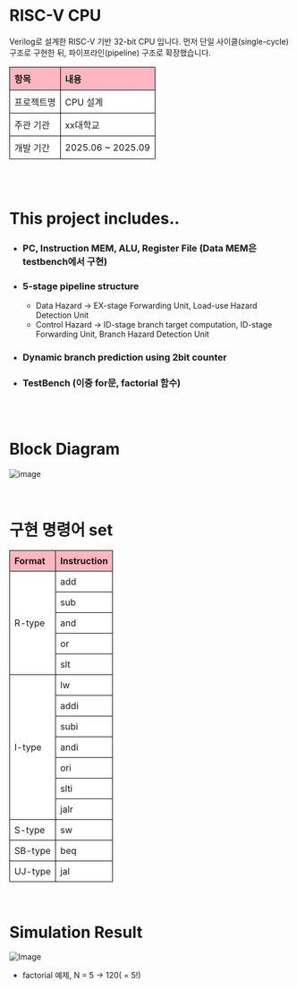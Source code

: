 # RISC-V CPU
Verilog로 설계한 RISC-V 기반 32-bit CPU 입니다. 먼저 단일 사이클(single-cycle) 구조로 구현한 뒤, 파이프라인(pipeline) 구조로 확장했습니다.

<style>
  table {
    border-collapse: collapse;
    width: 100%;
  }
  th, td {
    border: 1px solid black;
    padding: 8px;
    text-align: left;
  }
  th {
    background-color: #FFB6C1;
  }
  td {
    background-color: #FFFFFF;
  }
</style>

<table>
  <tr>
    <th>항목</th>
    <th>내용</th>
  </tr>
  <tr>
    <td>프로젝트명</td>
    <td>CPU 설계</td>
  </tr>
  <tr>
    <td>주관 기관</td>
    <td>xx대학교</td>
  </tr>
  <tr>
    <td>개발 기간</td>
    <td>2025.06 ~ 2025.09</td>
  </tr>
</table>



<br/><br/>

# This project includes..
+ ### PC, Instruction MEM, ALU, Register File (Data MEM은 testbench에서 구현)
+ ### 5-stage pipeline structure
  + Data Hazard -> EX-stage Forwarding Unit, Load-use Hazard Detection Unit
  + Control Hazard -> ID-stage branch target computation, ID-stage Forwarding Unit, Branch Hazard Detection Unit
+ ### Dynamic branch prediction using 2bit counter
+ ### TestBench (이중 for문, factorial 함수)

<br/><br/>

# Block Diagram
![image](https://github.com/user-attachments/assets/21809222-f1fd-4055-8cce-6e37049a8fba)


<br/>

# 구현 명령어 set
<table>
  <tr>
    <th>Format</th>
    <th>Instruction</th>
  </tr>
  <tr>
    <td rowspan="5">R-type</td>
    <td>add</td>
  </tr>
  <tr>
    <td>sub</td>
  </tr>
  <tr>
    <td>and</td>
  </tr>
  <tr>
    <td>or</td>
  </tr>
  <tr>
    <td>slt</td>
  </tr>
  <tr>
    <td rowspan="7">I-type</td>
    <td>lw</td>
  </tr>
  <tr>
    <td>addi</td>
  </tr>
  <tr>
    <td>subi</td>
  </tr>
  <tr>
    <td>andi</td>
  </tr>
  <tr>
    <td>ori</td>
  </tr>
  <tr>
    <td>slti</td>
  </tr>
  <tr>
    <td>jalr</td>
  </tr>
  <tr>
    <td rowspan="1">S-type</td>
    <td>sw</td>
  </tr>
  <tr>
    <td rowspan="1">SB-type</td>
    <td>beq</td>
  </tr>
  <tr>
    <td rowspan="1">UJ-type</td>
    <td>jal</td>
  </tr>
</table>

<br/>

# Simulation Result
![Image](https://github.com/user-attachments/assets/9acf7ef1-58ce-4fd7-adab-f67b2ae1018f)


+ factorial 예제,  N = 5 -> 120( = 5!)


